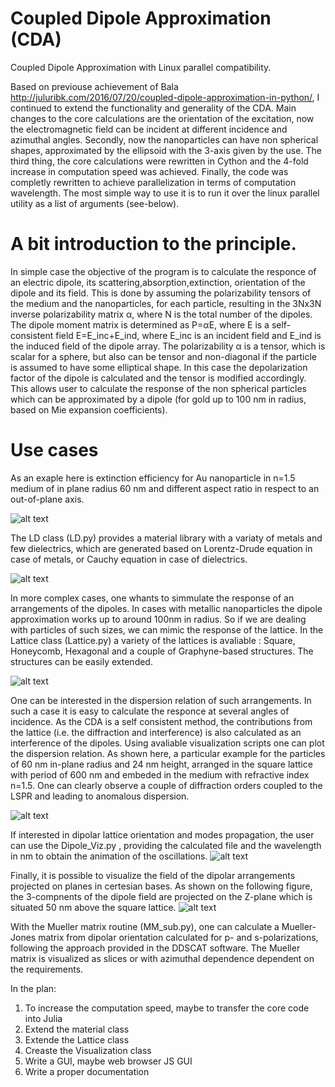 ﻿# Coupled Dipole Approximation (CDA)
Coupled Dipole Approximation with Linux parallel compatibility.

Based on previouse achievement of Bala  http://juluribk.com/2016/07/20/coupled-dipole-approximation-in-python/, 
I continued to extend the functionality and generality of the CDA. Main changes to the core calculations are 
the orientation of the excitation, now the electromagnetic field can be incident at different incidence and azimuthal angles.
Secondly, now the nanoparticles can have non spherical shapes, approximated by the ellipsoid with the 3-axis given by the use.
The third thing, the core calculations were rewritten in Cython and the 4-fold increase in computation speed was achieved.
Finally, the code was completly rewritten to achieve parallelization in terms of computation wavelength. The most simple way
to use it is to run it over the linux parallel utility as a list of arguments (see-below).

# A bit introduction to the principle.

In simple case the objective of the program is to calculate the responce of an electric dipole, its scattering,absorption,extinction, 
orientation of the dipole and its field. This is done by assuming the polarizability tensors of the medium and the nanoparticles, for each particle, resulting in the 3Nx3N inverse polarizability matrix α, where N is the total number of the dipoles.
The dipole moment matrix is determined as P=αE, where E is a self-consistent field E=E_inc+E_ind, where E_inc is an incident field and E_ind is the induced field of the dipole array. The polarizability α is a tensor, which is scalar for a sphere, but also
can be tensor and non-diagonal if the particle is assumed to have some elliptical shape. In this case the depolarization factor of the dipole is calculated and the tensor is modified accordingly. This allows user to calculate the response of the non spherical particles which can be approximated by a dipole (for gold up to 100 nm in radius, based on Mie expansion coefficients).

# Use cases
 As an exaple here is extinction efficiency for Au nanoparticle in n=1.5 medium of in plane radius 60 nm
and different aspect ratio in respect to an out-of-plane axis.

![alt text](https://github.com/Slimco86/Coupled_Dipole_-Approximation/blob/master/pictures/Aspect-ratio.png)


The LD class (LD.py) provides a material library with a variaty of metals and few dielectrics, which are generated based on Lorentz-Drude equation in case of metals, or Cauchy equation in case of dielectrics.

![alt text](https://github.com/Slimco86/Coupled_Dipole_-Approximation/blob/master/pictures/Mat_dep.png)

In more complex cases, one whants to simmulate the response of an arrangements of the dipoles. In cases with metallic nanoparticles
the dipole approximation works up to around 100nm in radius. So if we are dealing with particles of such sizes, we can mimic the response 
of the lattice. In the Lattice class (Lattice.py) a variety of the lattices is avaliable : Square, Honeycomb, Hexagonal and a couple of 
Graphyne-based structures. The structures can be easily extended. 

![alt text](https://github.com/Slimco86/Coupled_Dipole_-Approximation/blob/master/pictures/lattice.jpg)


One can be interested in the dispersion relation of such arrangements. In such a case it is easy to calculate the responce at several angles of incidence. As the CDA is a self consistent method, the contributions from the lattice (i.e. the diffraction and interference) is also calculated as an interference of the dipoles. Using avaliable visualization scripts one can plot the dispersion relation. As shown here, a particular example for the particles of 60 nm in-plane radius and 24 nm height, arranged in the square lattice with period of 600 nm and embeded in the medium with refractive index n=1.5. One can clearly observe a couple of diffraction orders coupled to the LSPR and leading to anomalous dispersion.

![alt text](https://github.com/Slimco86/Coupled_Dipole_-Approximation/blob/master/pictures/disp1.png)


If interested in dipolar lattice orientation and modes propagation, the user can use the Dipole_Viz.py , providing the calculated file and the wavelength in nm to obtain the animation of the oscillations.
![alt text](https://github.com/Slimco86/Coupled_Dipole_-Approximation/blob/master/pictures/Webp.net-gifmaker%20(7).gif)


Finally, it is possible to visualize the field of the dipolar arrangements projected on planes in certesian bases. As shown on the following figure, the 3-compnents of the dipole field are projected on the Z-plane which is situated 50 nm above the square lattice. 
![alt text](https://github.com/Slimco86/Coupled_Dipole_-Approximation/blob/master/pictures/Dipole%20Y.png)

With the Mueller matrix routine (MM_sub.py), one can calculate a Mueller-Jones matrix from dipolar orientation calculated for p- and s-polarizations, following the approach provided in the DDSCAT software. The Mueller matrix is visualized as slices or with azimuthal dependence dependent on the requirements.





In the plan:
1. To increase the computation speed, maybe to transfer the core code into Julia
2. Extend the material class
3. Extende the Lattice class
4. Creaste the Visualization class
5. Write a GUI, maybe web browser JS GUI
6. Write a proper documentation
